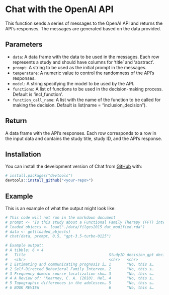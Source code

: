 
<!-- README.md is generated from README.Rmd. Please edit that file -->

# Chat with the OpenAI API

This function sends a series of messages to the OpenAI API and returns
the API’s responses. The messages are generated based on the data
provided.

## Parameters

- `data`: A data frame with the data to be used in the messages. Each
  row represents a study and should have columns for ‘title’ and
  ‘abstract’.
- `prompt`: A string to be used as the initial prompt in the messages.
- `temperature`: A numeric value to control the randomness of the API’s
  responses.
- `model`: A string specifying the model to be used by the API.
- `functions`: A list of functions to be used in the decision-making
  process. Default is ‘incl_function’.
- `function_call_name`: A list with the name of the function to be
  called for making the decision. Default is list(name =
  “inclusion_decision”).

## Return

A data frame with the API’s responses. Each row corresponds to a row in
the input data and contains the study title, study ID, and the API’s
response.

## Installation

You can install the development version of Chat from
[GitHub](https://github.com/) with:

``` r
# install.packages("devtools")
devtools::install_github("<your-repo>")
```

## Example

This is an example of what the output might look like:

``` r
# This code will not run in the markdown document
# prompt <- "Is this study about a Functional Family Therapy (FFT) intervention?"
# loaded_objects <- load("./data/filges2015_dat_modified.rda")
# data <- get(loaded_objects)
# chat(data, prompt, 0.5, "gpt-3.5-turbo-0125")

# Example output:
# A tibble: 6 × 4
#   Title                                     StudyID decision_gpt decision_binary
#   <chr>                                     <chr>   <chr>                  <dbl>
# 1 Estimating and communicating prognosis i… 1       "No, this s…               0
# 2 Self-Directed Behavioral Family Interven… 2       "No, this s…               0
# 3 Frequency domain source localization sho… 3       "No, this s…               0
# 4 A Review of: 'Kearney, C. A. (2010). Hel… 4       "No, this s…               0
# 5 Topographic differences in the adolescen… 5       "No, this s…               0
# 6 BOOK REVIEW                               6       "No, this s…               0
```
